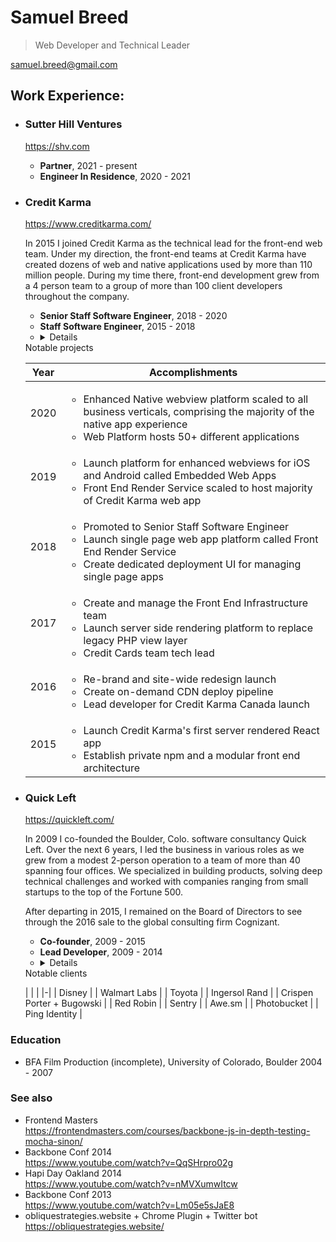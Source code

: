 # Samuel Breed

> Web Developer and Technical Leader

samuel.breed@gmail.com

## Work Experience:

-  ### Sutter Hill Ventures

    https://shv.com

    * **Partner**, 2021 - present
    * **Engineer In Residence**, 2020 - 2021

- ### Credit Karma

    https://www.creditkarma.com/

    In 2015 I joined Credit Karma as the technical lead for the front-end web team. Under my direction, the front-end teams at Credit Karma have created dozens of web and native applications used by more than 110 million people. During my time there, front-end development grew from a 4 person team to a group of more than 100 client developers throughout the company.

    * **Senior Staff Software Engineer**, 2018 - 2020 
    * **Staff Software Engineer**, 2015 - 2018
    * <details>
    <summary>Notable projects</summary>

    | Year | Accomplishments |
    |-|-|
    | 2020 | <ul><li>Enhanced Native webview platform scaled to all business verticals, comprising the majority of the native app experience</li><li>Web Platform hosts 50+ different applications</li></ul> |
    | 2019 | <ul><li>Launch platform for enhanced webviews for iOS and Android called Embedded Web Apps</li><li>Front End Render Service scaled to host majority of Credit Karma web app</li></ul> |
    | 2018 | <ul><li>Promoted to Senior Staff Software Engineer</li><li>Launch single page web app platform called Front End Render Service</li><li>Create dedicated deployment UI for managing single page apps</li></ul> |
    | 2017 | <ul><li>Create and manage the Front End Infrastructure team</li><li>Launch server side rendering platform to replace legacy PHP view layer</li><li>Credit Cards team tech lead</li></ul> |
    | 2016 | <ul><li>Re-brand and site-wide redesign launch</li><li>Create on-demand CDN deploy pipeline</li><li>Lead developer for Credit Karma Canada launch</li></ul> |
    | 2015 | <ul><li>Launch Credit Karma's first server rendered React app</li><li>Establish private npm and a modular front end architecture</li></ul> |
    </details>

- ### Quick Left

    https://quickleft.com/

    In 2009 I co-founded the Boulder, Colo. software consultancy Quick Left. Over the next 6 years, I led the business in various roles as we grew from a modest 2-person operation to a team of more than 40 spanning four offices. We specialized in building products, solving deep technical challenges and worked with companies ranging from small startups to the top of the Fortune 500.

    After departing in 2015, I remained on the Board of Directors to see through the 2016 sale to the global consulting firm Cognizant.

    * **Co-founder**, 2009 - 2015
    * **Lead Developer**, 2009 - 2014
    * <details>
    <summary>Notable clients</summary>

    |  |  |
    |-|
    | Disney |
    | Walmart Labs |
    | Toyota |
    | Ingersol Rand |
    | Crispen Porter + Bugowski |
    | Red Robin |
    | Sentry |
    | Awe.sm |
    | Photobucket |
    | Ping Identity |
    </details>

### Education
* BFA Film Production (incomplete), University of Colorado, Boulder 2004 - 2007

### See also

* Frontend Masters <br> https://frontendmasters.com/courses/backbone-js-in-depth-testing-mocha-sinon/
* Backbone Conf 2014 <br> https://www.youtube.com/watch?v=QqSHrpro02g
* Hapi Day Oakland 2014 <br> https://www.youtube.com/watch?v=nMVXumwItcw
* Backbone Conf 2013 <br> https://www.youtube.com/watch?v=Lm05e5sJaE8
* obliquestrategies.website + Chrome Plugin + Twitter bot <br> https://obliquestrategies.website/
